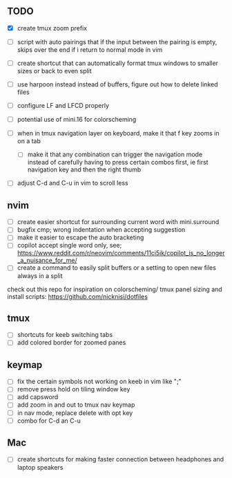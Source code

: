 ## TODO

- [x] create tmux zoom prefix
- [ ] script with auto pairings that if the input between the pairing is empty, skips over the end if i return to normal mode in vim
- [ ] create shortcut that can automatically format tmux windows to smaller sizes or back to even split
- [ ] use harpoon instead instead of buffers, figure out how to delete linked files
- [ ] configure LF and LFCD properly

- [ ] potential use of mini.16 for colorscheming
- [ ] when in tmux navigation layer on keyboard, make it that f key zooms in on a tab
  - [ ] make it that any combination can trigger the navigation mode instead of carefully having to press certain combos first, ie first navigation key and then the right thumb
- [ ] adjust C-d and C-u in vim to scroll less

## nvim

- [ ] create easier shortcut for surrounding current word with mini.surround
- [ ] bugfix cmp; wrong indentation when accepting suggestion
- [ ] make it easier to escape the auto bracketing
- [ ] copilot accept single word only, see; https://www.reddit.com/r/neovim/comments/11ci5ik/copilot_is_no_longer_a_nuisance_for_me/
- [ ] create a command to easily split buffers or a setting to open new files always in a split

check out this repo for inspiration on colorscheming/ tmux panel sizing and install scripts: https://github.com/nicknisi/dotfiles

## tmux

- [ ] shortcuts for keeb switching tabs
- [ ] add colored border for zoomed panes

## keymap

- [ ] fix the certain symbols not working on keeb in vim like ";"
- [ ] remove press hold on tiling window key
- [ ] add capsword
- [ ] add zoom in and out to tmux nav keymap
- [ ] in nav mode, replace delete with opt key
- [ ] combo for C-d an C-u

## Mac

- [ ] create shortcuts for making faster connection between headphones and laptop speakers
